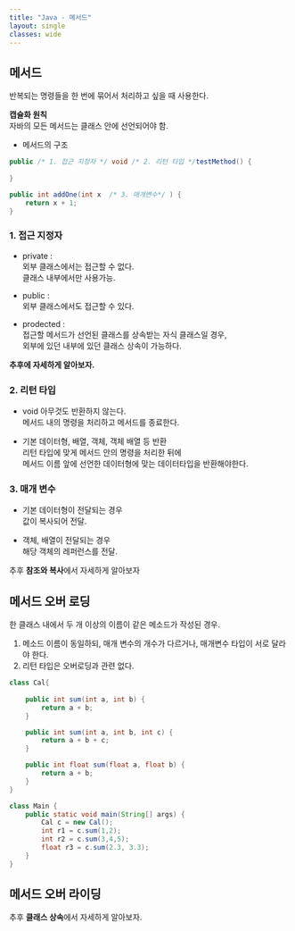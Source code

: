 ```yaml
---
title: "Java - 메서드"
layout: single
classes: wide
---
```


## 메서드  
반복되는 명령들을 한 번에 묶어서 처리하고 싶을 때 사용한다.  

**캡슐화 원칙**  
자바의 모든 메서드는 클래스 안에 선언되어야 함.  

* 메서드의 구조  

```java
public /* 1. 접근 지정자 */ void /* 2. 리턴 타입 */testMethod() {
    
}

public int addOne(int x  /* 3. 매개변수*/ ) {
    return x + 1;
}

```

### 1. 접근 지정자  
* private :   
외부 클래스에서는 접근할 수 없다.  
클래스 내부에서만 사용가능.  

* public :  
외부 클래스에서도 접근할 수 있다.  
  
* prodected :  
접근할 메서드가 선언된 클래스를 상속받는 자식 클래스일 경우,  
외부에 있던 내부에 있던 클래스 상속이 가능하다.  

**추후에 자세하게 알아보자.**

### 2. 리턴 타입  
* void
아무것도 반환하지 않는다.  
메서드 내의 명령을 처리하고 메서드를 종료한다.  

* 기본 데이터형, 배열, 객체, 객체 배열 등 반환  
리턴 타입에 맞게 메서드 안의 명령을 처리한 뒤에  
메서드 이름 앞에 선언한 데이터형에 맞는 데이터타입을 반환해야한다.  

### 3. 매개 변수  
* 기본 데이터형이 전달되는 경우  
값이 복사되어 전달.  

* 객체, 배열이 전달되는 경우  
해당 객체의 레퍼런스를 전달.  
    
추후 **참조와 복사**에서 자세하게 알아보자

## 메서드 오버 로딩
한 클래스 내에서 두 개 이상의 이름이 같은 메소드가 작성된 경우.  
1. 메소드 이름이 동일하되, 매개 변수의 개수가 다르거나, 매개변수 타입이 서로 달라야 한다.  
3. 리턴 타입은 오버로딩과 관련 없다.  

```java
class Cal{
    
    public int sum(int a, int b) {
        return a + b;
    }

    public int sum(int a, int b, int c) {
        return a + b + c;
    }

    public int float sum(float a, float b) {
        return a + b;
    }
}

class Main {
    public static void main(String[] args) {
        Cal c = new Cal();
        int r1 = c.sum(1,2);
        int r2 = c.sum(3,4,5);
        float r3 = c.sum(2.3, 3.3);
    }
}
```

## 메서드 오버 라이딩
추후 **클래스 상속**에서 자세하게 알아보자.  